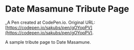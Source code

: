 # Date Masamune Tribute Page
 _A Pen created at CodePen.io. Original URL: [https://codepen.io/sakubs/pen/gOYopPV](https://codepen.io/sakubs/pen/gOYopPV).

 A sample tribute page to Date Masamune.